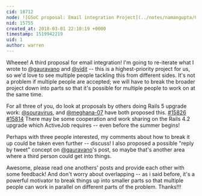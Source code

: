 ```yaml
---
cid: 18712
node: ![GSoC proposal: Email integration Project](../notes/namangupta/02-17-2018/gsoc-proposal)
nid: 15755
created_at: 2018-03-01 22:10:19 +0000
timestamp: 1519942219
uid: 1
author: warren
---
```


Wheeee! A third proposal for email integration! I'm going to re-iterate what I wrote to [@gauravano](/profile/gauravano) and [@vidit](/profile/vidit) -- this is a highest-priority project for us, so we'd love to see multiple people tackling this from different sides. It's not a problem if multiple people are accepted; we will have to break the broader project down into parts so that it's possible for multiple people to work on at the same time.

For all three of you, do look at proposals by others doing Rails 5 upgrade work: [@souravirus](/profile/souravirus), and [@meghana-07](/profile/meghana-07) have both proposed this. [#15826](/n/15826) [#15814](/n/15814) There may be some cooperation and work sharing on the Rails 4.2 upgrade which ActiveJob requires -- even before the summer begins!

Perhaps with three people interested, my comments about how to break it up could be taken even further -- discuss! I also proposed a possible "reply by tweet" concept on [@gauravano](/profile/gauravano)'s post, so maybe that's another area where a third person could get into things. 

Awesome, please read one anothers' posts and provide each other with some feedback! And don't worry about overlapping -- as i said before, it's a powerful motivator to break things up into smaller parts so that multiple people can work in parallel on different parts of the problem. Thanks!!!